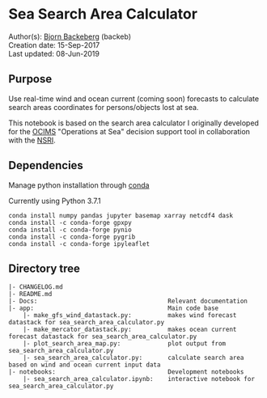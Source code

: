 # Sea Search Area Calculator
Author(s): [Bjorn Backeberg](mailto:backeb@gmail.com) (backeb) <br>
Creation date: 15-Sep-2017 <br>
Last updated:  08-Jun-2019 <br>

## Purpose
Use real-time wind and ocean current (coming soon) forecasts to calculate search areas coordinates for persons/objects lost at sea.

This notebook is based on the search area calculator I originally developed for the [OCIMS](https://www.ocims.gov.za/) "Operations at Sea" decision support tool in collaboration with the [NSRI](https://www.nsri.org.za/).

## Dependencies
Manage python installation through [conda](https://docs.conda.io/en/latest/miniconda.html)

Currently using Python 3.7.1

`conda install numpy pandas jupyter basemap xarray netcdf4 dask`  
`conda install -c conda-forge gpxpy`  
`conda install -c conda-forge pynio`  
`conda install -c conda-forge pygrib`  
`conda install -c conda-forge ipyleaflet`  

## Directory tree
```
|- CHANGELOG.md
|- README.md
|- Docs:                                    Relevant documentation
|- app:                                     Main code base
    |- make_gfs_wind_datastack.py:          makes wind forecast datastack for sea_search_area_calculator.py
    |- make_mercator_datastack.py:          makes ocean current forecast datastack for sea_search_area_calculator.py
    |- plot_search_area_map.py:             plot output from sea_search_area_calculator.py
    |- sea_search_area_calculator.py:       calculate search area based on wind and ocean current input data
|- notebooks:                               Development notebooks
    |- sea_search_area_calculator.ipynb:    interactive notebook for sea_search_area_calculator.py
```
